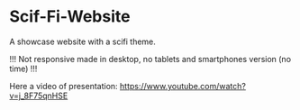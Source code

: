 # Scif-Fi-Website
A showcase website with a scifi theme.

!!!
Not responsive made in desktop, no tablets and smartphones version (no time)
!!!

Here a video of presentation: https://www.youtube.com/watch?v=j_8F75qnHSE
